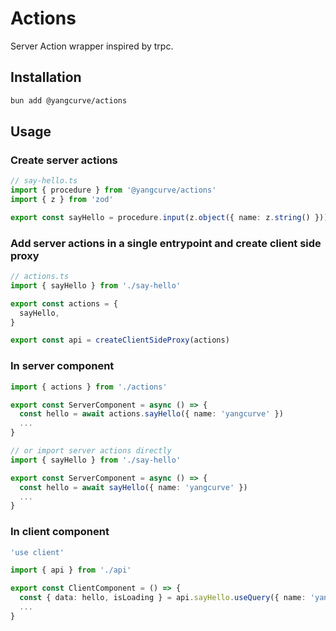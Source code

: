 # Actions

Server Action wrapper inspired by trpc.

## Installation

```sh
bun add @yangcurve/actions
```

## Usage

### Create server actions
```ts
// say-hello.ts
import { procedure } from '@yangcurve/actions'
import { z } from 'zod'

export const sayHello = procedure.input(z.object({ name: z.string() })).query(({ name }) => `Hello, ${name}!`)
```

### Add server actions in a single entrypoint and create client side proxy
```ts
// actions.ts
import { sayHello } from './say-hello'

export const actions = {
  sayHello,
}

export const api = createClientSideProxy(actions)
```

### In server component
```ts
import { actions } from './actions'

export const ServerComponent = async () => {
  const hello = await actions.sayHello({ name: 'yangcurve' })
  ...
}

// or import server actions directly
import { sayHello } from './say-hello'

export const ServerComponent = async () => {
  const hello = await sayHello({ name: 'yangcurve' })
  ...
}
```

### In client component
```ts
'use client'

import { api } from './api'

export const ClientComponent = () => {
  const { data: hello, isLoading } = api.sayHello.useQuery({ name: 'yangcurve' })
  ...
}
```
